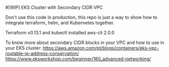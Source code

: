 #[WIP] EKS Cluster with Secondary CIDR VPC

Don't use this code in production, this repo is just a way to show how to integrate terraform, helm, and Kubernetes together.

Terraform v0.13.1 and kubectl installed
aws-cli 2.0.0

To know more about secondary CIDR blocks in your VPC and how to use in your EKS cluster:
https://aws.amazon.com/pt/blogs/containers/eks-vpc-routable-ip-address-conservation/
https://www.eksworkshop.com/beginner/160_advanced-networking/